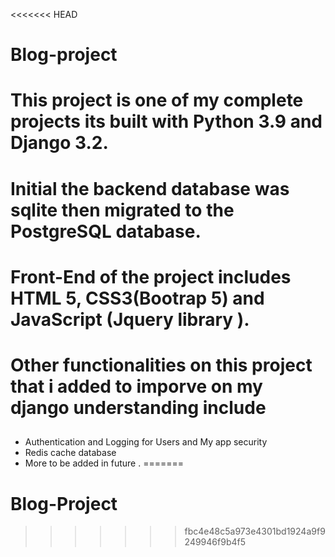 <<<<<<< HEAD
 # Blog-project
# This project is one of my complete projects its built with Python 3.9 and Django 3.2.
# Initial the backend database was sqlite then migrated to the PostgreSQL database.
# Front-End of the project includes HTML 5, CSS3(Bootrap 5) and JavaScript (Jquery library ).
# Other functionalities on this project that i added to imporve on my django understanding include
  ##
  - Authentication and Logging for Users and My app security
  - Redis cache database 
  - More to be added in future .
=======
# Blog-Project
>>>>>>> fbc4e48c5a973e4301bd1924a9f9249946f9b4f5
